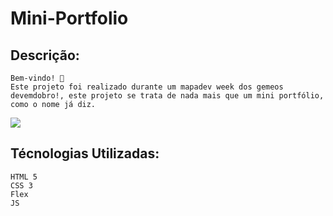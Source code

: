 # Mini-Portfolio
## Descrição:
    Bem-vindo! 👋
    Este projeto foi realizado durante um mapadev week dos gemeos devemdobro!, este projeto se trata de nada mais que um mini portfólio, como o nome já diz.
<img src="./src/imagens/gif-mni-portfolio.gif">
 
## Técnologias Utilizadas:
    HTML 5
    CSS 3
    Flex
    JS
